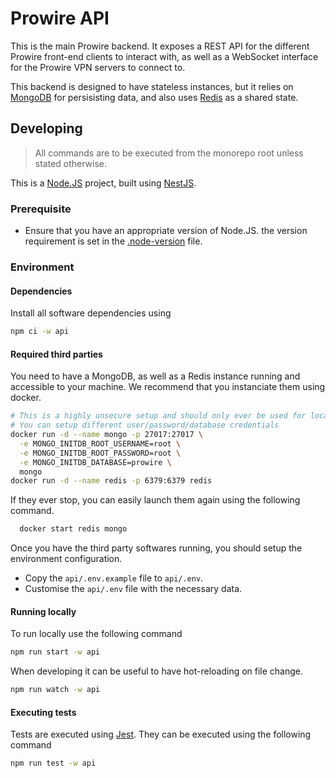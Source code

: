 # Prowire API

This is the main Prowire backend. It exposes a REST API for the different Prowire front-end clients to interact with, as well as a WebSocket interface for the Prowire VPN servers to connect to.

This backend is designed to have stateless instances, but it relies on [MongoDB](https://mongodb.com) for persisisting data, and also uses [Redis](https://redis.com) as a shared state.

## Developing

> All commands are to be executed from the monorepo root unless stated otherwise.

This is a [Node.JS](https://nodejs.org/en) project, built using [NestJS](https://nestjs.com/).

### Prerequisite

- Ensure that you have an appropriate version of Node.JS. the version requirement is set in the [.node-version](./.node-version) file.

### Environment

#### Dependencies

Install all software dependencies using

```bash
npm ci -w api
```

#### Required third parties

You need to have a MongoDB, as well as a Redis instance running and accessible to your machine. We recommend that you instanciate them using docker.

```bash
# This is a highly unsecure setup and should only ever be used for local development
# You can setup different user/password/database credentials
docker run -d --name mongo -p 27017:27017 \
  -e MONGO_INITDB_ROOT_USERNAME=root \
  -e MONGO_INITDB_ROOT_PASSWORD=root \
  -e MONGO_INITDB_DATABASE=prowire \
  mongo
docker run -d --name redis -p 6379:6379 redis
```

If they ever stop, you can easily launch them again using the following command.

```bash
  docker start redis mongo
```

Once you have the third party softwares running, you should setup the environment configuration.

- Copy the `api/.env.example` file to `api/.env`.
- Customise the `api/.env` file with the necessary data.

#### Running locally

To run locally use the following command

```bash
npm run start -w api
```

When developing it can be useful to have hot-reloading on file change.

```bash
npm run watch -w api
```

#### Executing tests

Tests are executed using [Jest](https://jestjs.io/). They can be executed using the following command

```bash
npm run test -w api
```
